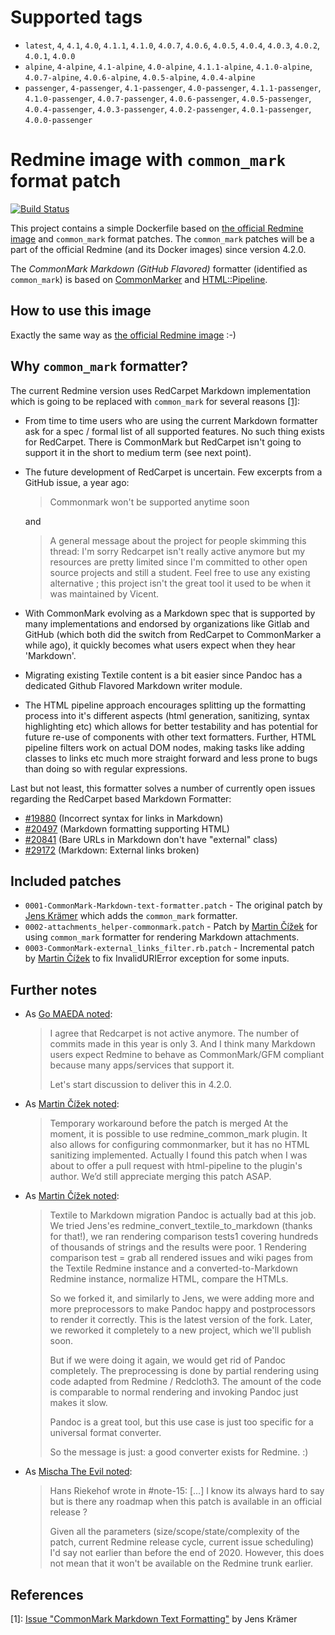 <!--

********************************************************************************

WARNING:

    DO NOT EDIT "README.md"

    IT IS AUTO-GENERATED from files in "docs" directory

-->

# Supported tags

- `latest`, `4`, `4.1`, `4.0`, `4.1.1`, `4.1.0`, `4.0.7`, `4.0.6`, `4.0.5`, `4.0.4`, `4.0.3`, `4.0.2`, `4.0.1`, `4.0.0`
- `alpine`, `4-alpine`, `4.1-alpine`, `4.0-alpine`, `4.1.1-alpine`, `4.1.0-alpine`, `4.0.7-alpine`, `4.0.6-alpine`, `4.0.5-alpine`, `4.0.4-alpine`
- `passenger`, `4-passenger`, `4.1-passenger`, `4.0-passenger`, `4.1.1-passenger`, `4.1.0-passenger`, `4.0.7-passenger`, `4.0.6-passenger`, `4.0.5-passenger`, `4.0.4-passenger`, `4.0.3-passenger`, `4.0.2-passenger`, `4.0.1-passenger`, `4.0.0-passenger`

# Redmine image with `common_mark` format patch

[![Build Status](https://travis-ci.com/orchitech/docker-redmine-gfm.svg?branch=master)](https://travis-ci.com/orchitech/docker-redmine-gfm)

This project contains a simple Dockerfile based on
[the official Redmine image](https://hub.docker.com/_/redmine) and `common_mark` format patches.
The `common_mark` patches will be a part of the official Redmine (and its Docker images) since version 4.2.0.

The *CommonMark Markdown (GitHub Flavored)* formatter (identified as `common_mark`) is based on
[CommonMarker](https://github.com/gjtorikian/commonmarker) and [HTML::Pipeline](https://github.com/jch/html-pipeline).

## How to use this image

Exactly the same way as [the official Redmine image](https://hub.docker.com/_/redmine) :-)

## Why `common_mark` formatter?

The current Redmine version uses RedCarpet Markdown implementation which is going to be replaced with
`common_mark` for several reasons [[1]](https://www.redmine.org/issues/32424):

- From time to time users who are using the current Markdown formatter ask for a spec / formal list of all
  supported features. No such thing exists for RedCarpet. There is CommonMark but RedCarpet isn't going
  to support it in the short to medium term (see next point).
- The future development of RedCarpet is uncertain. Few excerpts from a GitHub issue, a year ago:
  > Commonmark won't be supported anytime soon

  and

  > A general message about the project for people skimming this thread: I'm sorry Redcarpet isn't really
  active anymore but my resources are pretty limited since I'm committed to other open source projects and
  still a student. Feel free to use any existing alternative ; this project isn't the great tool it used
  to be when it was maintained by Vicent.
- With CommonMark evolving as a Markdown spec that is supported by many implementations and endorsed by
  organizations like Gitlab and GitHub (which both did the switch from RedCarpet to CommonMarker a while
  ago), it quickly becomes what users expect when they hear 'Markdown'.
- Migrating existing Textile content is a bit easier since Pandoc has a dedicated Github Flavored
  Markdown writer module.
- The HTML pipeline approach encourages splitting up the formatting process into it's different aspects
  (html generation, sanitizing, syntax highlighting etc) which allows for better testability and has
  potential for future re-use of components with other text formatters. Further, HTML pipeline filters
  work on actual DOM nodes, making tasks like adding classes to links etc much more straight forward
  and less prone to bugs than doing so with regular expressions.

Last but not least, this formatter solves a number of currently open issues regarding the RedCarpet
based Markdown Formatter:
- [#19880](https://redmine.org/issues/19880) (Incorrect syntax for links in Markdown)
- [#20497](https://redmine.org/issues/20497) (Markdown formatting supporting HTML)
- [#20841](https://redmine.org/issues/20841) (Bare URLs in Markdown don't have "external" class)
- [#29172](https://redmine.org/issues/29172) (Markdown: External links broken)

## Included patches

- `0001-CommonMark-Markdown-text-formatter.patch` - The original patch by [Jens Krämer](https://github.com/jkraemer) which adds the `common_mark` formatter.
- `0002-attachments_helper-commonmark.patch` - Patch by [Martin Čížek](https://github.com/martincizek) for using `common_mark` formatter for rendering Markdown attachments.
- `0003-CommonMark-external_links_filter.rb.patch` - Incremental patch by [Martin Čížek](https://github.com/martincizek) to fix InvalidURIError exception for some inputs.

## Further notes

- As [Go MAEDA noted](https://www.redmine.org/issues/32424#note-7):
  > I agree that Redcarpet is not active anymore. The number of commits made in this year is only 3. And I
  think many Markdown users expect Redmine to behave as CommonMark/GFM compliant because many apps/services
  that support it.
  >
  > Let's start discussion to deliver this in 4.2.0.
- As [Martin Čížek noted](https://www.redmine.org/issues/32424#note-10):
  > Temporary workaround before the patch is merged
  At the moment, it is possible to use redmine_common_mark plugin. It also allows for configuring
  commonmarker, but it has no HTML sanitizing implemented. Actually I found this patch when I was about to
  offer a pull request with html-pipeline to the plugin's author.
  We’d still appreciate merging this patch ASAP.
- As [Martin Čížek noted](https://www.redmine.org/issues/32424#note-13):
  > Textile to Markdown migration
  Pandoc is actually bad at this job. We tried Jens'es redmine_convert_textile_to_markdown (thanks for that!),
  we ran rendering comparison tests1 covering hundreds of thousands of strings and the results were poor.
  1 Rendering comparison test = grab all rendered issues and wiki pages from the Textile Redmine instance
  and a converted-to-Markdown Redmine instance, normalize HTML, compare the HTMLs.
  >
  > So we forked it, and similarly to Jens, we were adding more and more preprocessors to make Pandoc happy
  and postprocessors to render it correctly. This is the latest version of the fork. Later, we reworked it
  completely to a new project, which we'll publish soon.
  >
  > But if we were doing it again, we would get rid of Pandoc completely. The preprocessing is done by partial
  rendering using code adapted from Redmine / Redcloth3. The amount of the code is comparable to normal
  rendering and invoking Pandoc just makes it slow.
  >
  > Pandoc is a great tool, but this use case is just too specific for a universal format converter.
  >
  > So the message is just: a good converter exists for Redmine. :)
- As [Mischa The Evil noted](https://www.redmine.org/issues/32424#note-16):
  > Hans Riekehof wrote in #note-15:
  [...] I know its always hard to say but is there any roadmap when this patch is available in an official release ?
  > 
  > Given all the parameters (size/scope/state/complexity of the patch, current Redmine release cycle, current issue
  scheduling) I'd say not earlier than before the end of 2020. However, this does not mean that it won't be
  available on the Redmine trunk earlier.

## References

[1]: [Issue "CommonMark Markdown Text Formatting"](https://www.redmine.org/issues/32424) by Jens Krämer
